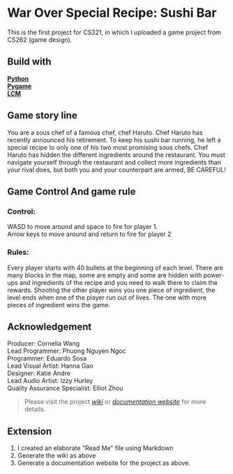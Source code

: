 # War Over Special Recipe: Sushi Bar

This is the first project for CS321, in which I uploaded a game project from CS262 (game design). 

## Build with

 **[Python](https://www.python.org)** <br>
 **[Pygame](https://www.pygame.org)** <br>
 **[LCM](https://lcm-proj.github.io)**

## Game story line

You are a sous chef of a famous chef, chef Haruto. Chef Haruto has recently announced his retirement. To keep his sushi bar running, he left a special recipe to only one of his two most promising sous chefs. Chef Haruto has hidden the different ingredients around the restaurant.  You must navigate yourself through the restaurant and collect more ingredients than your rival does, but both you and your counterpart are armed, BE CAREFUL!

## Game Control And game rule

### Control: 
WASD to move around and space to fire for player 1. <br>
Arrow keys to move around and return to fire for player 2

### Rules:
Every player starts with 40 bullets at the beginning of each level. There are many blocks in the map, some are empty and some are hidden with power-ups and ingredients of the recipe and you need to walk there to claim the rewards. Shooting the other player wins you one piece of ingredient, the level ends when one of the player run out of lives. The one with more pieces of ingredient wins the game.

## Acknowledgement
Producer: Cornelia Wang <br>
Lead Programmer: Phuong Nguyen Ngoc <br>
Programmer: Eduardo Sosa <br>
Lead Visual Artist: Hanna Gao <br>
Designer: Katie Andre <br>
Lead Audio Artist: Izzy Hurley <br>
Quality Assurance Specialist: Elliot Zhou <br>

> Please visit the project *[wiki](https://github.com/mzhou23/Project_Zero/wiki)* or *[documentation website](https://mzhou23.gitbook.io/project-zero/)* for more details.

## Extension

1. I created an elaborate "Read Me" file using Markdown
2. Generate the wiki as above
3. Generate a documentation website for the project as above.


